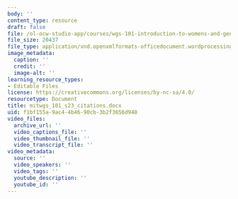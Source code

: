 ```yaml
---
body: ''
content_type: resource
draft: false
file: /ol-ocw-studio-app/courses/wgs-101-introduction-to-womens-and-gender-studies-spring-2023/mitwgs_101_s23_citations.docx
file_size: 20437
file_type: application/vnd.openxmlformats-officedocument.wordprocessingml.document
image_metadata:
  caption: ''
  credit: ''
  image-alt: ''
learning_resource_types:
- Editable Files
license: https://creativecommons.org/licenses/by-nc-sa/4.0/
resourcetype: Document
title: mitwgs_101_s23_citations.docx
uid: f1bf155a-9ac4-4b46-90cb-3b2f3656d948
video_files:
  archive_url: ''
  video_captions_file: ''
  video_thumbnail_file: ''
  video_transcript_file: ''
video_metadata:
  source: ''
  video_speakers: ''
  video_tags: ''
  youtube_description: ''
  youtube_id: ''
---
```

